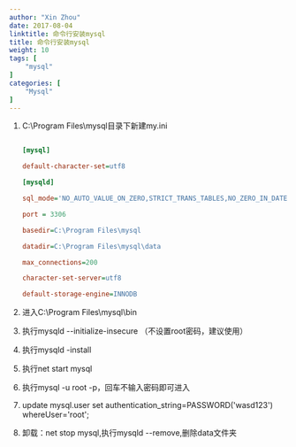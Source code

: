 ```yaml
---
author: "Xin Zhou"
date: 2017-08-04
linktitle: 命令行安装mysql
title: 命令行安装mysql
weight: 10
tags: [
    "mysql"
]
categories: [
    "Mysql"
]
---
```

1. C:\Program Files\mysql目录下新建my.ini

    ```ini

    [mysql]

    default-character-set=utf8

    [mysqld]

    sql_mode='NO_AUTO_VALUE_ON_ZERO,STRICT_TRANS_TABLES,NO_ZERO_IN_DATE,NO_ZERO_DATE,ERROR_FOR_DIVISION_BY_ZERO,NO_AUTO_CREATE_USER,NO_ENGINE_SUBSTITUTION,PIPES_AS_CONCAT,ANSI_QUOTES'

    port = 3306

    basedir=C:\Program Files\mysql

    datadir=C:\Program Files\mysql\data

    max_connections=200

    character-set-server=utf8

    default-storage-engine=INNODB

    ```

2. 进入C:\Program Files\mysql\bin

3. 执行mysqld --initialize-insecure （不设置root密码，建议使用）

4. 执行mysqld -install

5. 执行net start mysql

6. 执行mysql -u root -p，回车不输入密码即可进入

7. update mysql.user set authentication_string=PASSWORD('wasd123') whereUser='root';

8. 卸载：net stop mysql,执行mysqld --remove,删除data文件夹